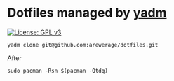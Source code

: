 # Dotfiles managed by [yadm](https://github.com/TheLocehiliosan/yadm)

[![License: GPL v3](https://img.shields.io/badge/License-GPLv3-blue.svg)](https://www.gnu.org/licenses/gpl-3.0)

```
yadm clone git@github.com:arewerage/dotfiles.git
```

After

```
sudo pacman -Rsn $(pacman -Qtdq)
```
